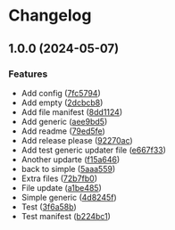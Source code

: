 # Changelog

## 1.0.0 (2024-05-07)


### Features

* Add config ([7fc5794](https://github.com/traksharp/some-actions/commit/7fc57946102e49812b70eb24bc43da7bbcdd2269))
* Add empty ([2dcbcb8](https://github.com/traksharp/some-actions/commit/2dcbcb85bcb2890bce90510836300197f7b0c4f9))
* Add file manifest ([8dd1124](https://github.com/traksharp/some-actions/commit/8dd11248ddf25f54ab2200937a7d2a96921e8b7d))
* Add generic ([aee9bd5](https://github.com/traksharp/some-actions/commit/aee9bd5e61afcb1065366a877076f2feebe10ffe))
* Add readme ([79ed5fe](https://github.com/traksharp/some-actions/commit/79ed5fea091453bc06eca0f5d25f2ec1ca303b19))
* Add release please ([92270ac](https://github.com/traksharp/some-actions/commit/92270ac6cc516178f439889575fe4fed88babc4f))
* Add test generic updater file ([e667f33](https://github.com/traksharp/some-actions/commit/e667f338b3a13ba4eea92294124ddee2b1ec5534))
* Another updarte ([f15a646](https://github.com/traksharp/some-actions/commit/f15a646cb1ae9497097d10082789787a7ec651da))
* back to simple ([5aaa559](https://github.com/traksharp/some-actions/commit/5aaa559ab0ce2826c4a486925d37f63f3ef7e1c1))
* Extra files ([72b7fb0](https://github.com/traksharp/some-actions/commit/72b7fb03d1ce0d0b8533e6f110ae69eb127e1849))
* File update ([a1be485](https://github.com/traksharp/some-actions/commit/a1be485bd18836128c61f0baa6b61da1da271882))
* Simple generic ([4d8245f](https://github.com/traksharp/some-actions/commit/4d8245fb05a74b4792fb7fefb05b5d8216fd698b))
* Test ([3f6a58b](https://github.com/traksharp/some-actions/commit/3f6a58b95db2b69c6823133f52aa6eedb36d2d56))
* Test manifest ([b224bc1](https://github.com/traksharp/some-actions/commit/b224bc199e2cd332d1406f5086c117bb9665d607))

